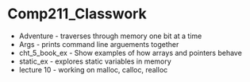 # Comp211_Classwork
* Adventure - traverses through memory one bit at a time 
* Args - prints command line arguements together
* cht_5_book_ex - Show examples of how arrays and pointers behave
* static_ex - explores static variables in memory
* lecture 10 - working on malloc, calloc, realloc
